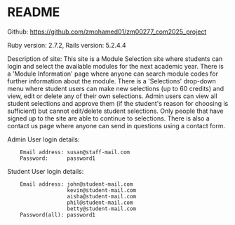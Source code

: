 # README

Github: https://github.com/zmohamed01/zm00277_com2025_project

 Ruby version: 2.7.2,
 Rails version: 5.2.4.4
 
Description of site: This site is a Module Selection site where students can login and 
select the available modules for the next academic year. There is a 'Module Information' 
page where anyone can search module codes for further information about the module. 
There is a 'Selections' drop-down menu where student users can make new selections 
(up to 60 credits) and view, edit or delete any of their own selections. Admin users can view 
all student selections and approve them (if the student's reason for choosing is sufficient)
but cannot edit/delete student selections. Only people that have signed up to the site are 
able to continue to selections. There is also a contact us page where anyone can send in 
questions using a contact form.
 
 Admin User login details: 
 
        Email address: susan@staff-mail.com
        Password:      password1

Student User login details:

        Email address: john@student-mail.com
                       kevin@student-mail.com
                       aisha@student-mail.com
                       phil@student-mail.com
                       betty@student-mail.com
        Password(all): password1


